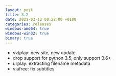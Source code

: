 ```yaml
---
layout: post
title: 3.2
date: 2021-03-12 00:28:00 +0100
categories: releases
windows-amd64: true
windows-win32: true
binary: true
---
```


* svtplay: new site, new update
* drop support for python 3.5, only support 3.6+
* urplay: extracting filename metadata
* viafree: fix subtitles
